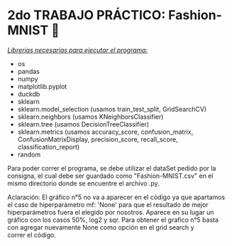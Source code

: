# 2do TRABAJO PRÁCTICO: Fashion-MNIST 👕

<ins>*Librerias necesarias para ejecutar el programa:*</ins>

* os
* pandas
* numpy 
* matplotlib.pyplot
* duckdb
* sklearn
* sklearn.model_selection (usamos train_test_split, GridSearchCV)
* sklearn.neighbors (usamos KNeighborsClassifier)
* sklearn.tree (usamos DecisionTreeClassifier)
* sklearn.metrics (usamos accuracy_score, confusion_matrix, ConfusionMatrixDisplay, precision_score, recall_score, classification_report)
* random

Para poder correr el programa, se debe utilizar el dataSet pedido por la consigna, el cual debe ser guardado como "Fashion-MNIST.csv" en el mismo directorio donde se encuentre el archivo .py. 

Aclaración: El gráfico n°5 no va a aparecer en el código ya que apartamos el caso de hiperparámetro mf: 'None' para que el resultado de mejor hiperparámetros fuera el elegido por nosotros. Aparece en su lugar un gráfico con los casos 50%, log2 y sqr. Para obtener el grafico n°5 basta con agregar nuevamente None como opción en el grid search y correr el código.
